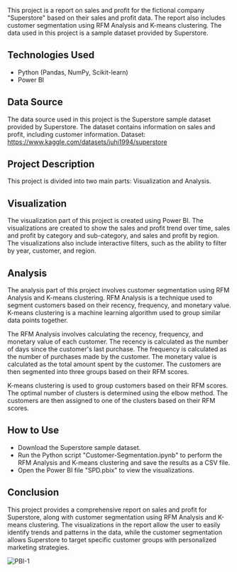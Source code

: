 This project is a report on sales and profit for the fictional company "Superstore" based on their sales and profit data. The report also includes customer segmentation using RFM Analysis and K-means clustering. The data used in this project is a sample dataset provided by Superstore.

## Technologies Used
- Python (Pandas, NumPy, Scikit-learn)
- Power BI
## Data Source
The data source used in this project is the Superstore sample dataset provided by Superstore. The dataset contains information on sales and profit, including customer information.
Dataset: https://www.kaggle.com/datasets/juhi1994/superstore

## Project Description
This project is divided into two main parts: Visualization and Analysis.

## Visualization
The visualization part of this project is created using Power BI. The visualizations are created to show the sales and profit trend over time, sales and profit by category and sub-category, and sales and profit by region. The visualizations also include interactive filters, such as the ability to filter by year, customer, and region.

## Analysis
The analysis part of this project involves customer segmentation using RFM Analysis and K-means clustering. RFM Analysis is a technique used to segment customers based on their recency, frequency, and monetary value. K-means clustering is a machine learning algorithm used to group similar data points together.

The RFM Analysis involves calculating the recency, frequency, and monetary value of each customer. The recency is calculated as the number of days since the customer's last purchase. The frequency is calculated as the number of purchases made by the customer. The monetary value is calculated as the total amount spent by the customer. The customers are then segmented into three groups based on their RFM scores.

K-means clustering is used to group customers based on their RFM scores. The optimal number of clusters is determined using the elbow method. The customers are then assigned to one of the clusters based on their RFM scores.

## How to Use
- Download the Superstore sample dataset.
- Run the Python script "Customer-Segmentation.ipynb" to perform the RFM Analysis and K-means clustering and save the results as a CSV file.
- Open the Power BI file "SPD.pbix" to view the visualizations.

## Conclusion
This project provides a comprehensive report on sales and profit for Superstore, along with customer segmentation using RFM Analysis and K-means clustering. The visualizations in the report allow the user to easily identify trends and patterns in the data, while the customer segmentation allows Superstore to target specific customer groups with personalized marketing strategies.

![PBI-1](https://github.com/tedhwang007/pbi/blob/main/report.png)



